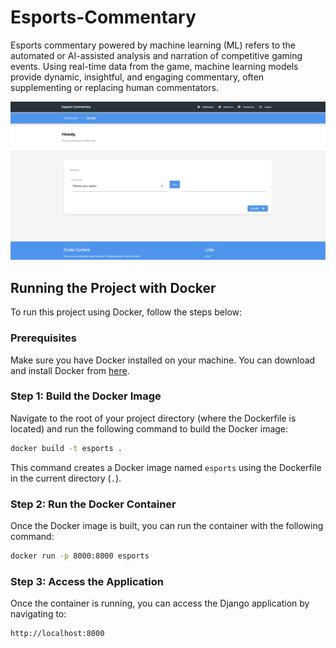 # Esports-Commentary
Esports commentary powered by machine learning (ML) refers to the automated or AI-assisted analysis and narration of competitive gaming events. Using real-time data from the game, machine learning models provide dynamic, insightful, and engaging commentary, often supplementing or replacing human commentators.

![Alt text](assets/UI.png)


## Running the Project with Docker

To run this project using Docker, follow the steps below:

### Prerequisites

Make sure you have Docker installed on your machine. You can download and install Docker from [here](https://www.docker.com/get-started).

### Step 1: Build the Docker Image

Navigate to the root of your project directory (where the Dockerfile is located) and run the following command to build the Docker image:

```bash
docker build -t esports .
```

This command creates a Docker image named `esports` using the Dockerfile in the current directory (`.`).

### Step 2: Run the Docker Container

Once the Docker image is built, you can run the container with the following command:

```bash
docker run -p 8000:8000 esports
```

### Step 3: Access the Application

Once the container is running, you can access the Django application by navigating to:

```
http://localhost:8000
```

